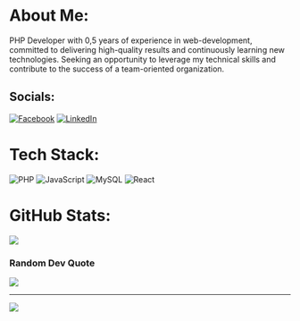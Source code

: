 # About Me:
PHP Developer with 0,5 years of experience in web-development, committed to delivering high-quality results and continuously learning new technologies. Seeking an opportunity to leverage my technical skills and contribute to the success of a team-oriented organization.


## Socials:
[![Facebook](https://img.shields.io/badge/Facebook-%231877F2.svg?logo=Facebook&logoColor=white)]([https://www.facebook.com/profile.php?id=100081202993440]) [![LinkedIn](https://img.shields.io/badge/LinkedIn-%230077B5.svg?logo=linkedin&logoColor=white)](https://www.linkedin.com/in/mikita-vydrankou-a4b136283/) 

# Tech Stack:
![PHP](https://img.shields.io/badge/php-%23777BB4.svg?style=for-the-badge&logo=php&logoColor=white) ![JavaScript](https://img.shields.io/badge/javascript-%23323330.svg?style=for-the-badge&logo=javascript&logoColor=%23F7DF1E) ![MySQL](https://img.shields.io/badge/mysql-%2300000f.svg?style=for-the-badge&logo=mysql&logoColor=white) ![React](https://img.shields.io/badge/react-%2320232a.svg?style=for-the-badge&logo=react&logoColor=%2361DAFB)
# GitHub Stats:
![](https://github-readme-stats.vercel.app/api/top-langs/?username=mikitavydrankou&theme=dark&hide_border=false&include_all_commits=false&count_private=false&layout=compact)

### Random Dev Quote
![](https://quotes-github-readme.vercel.app/api?type=horizontal&theme=dark)

---
[![](https://visitcount.itsvg.in/api?id=mikitavydrankou&icon=0&color=0)](https://visitcount.itsvg.in)

<!-- Proudly created with GPRM ( https://gprm.itsvg.in ) -->
